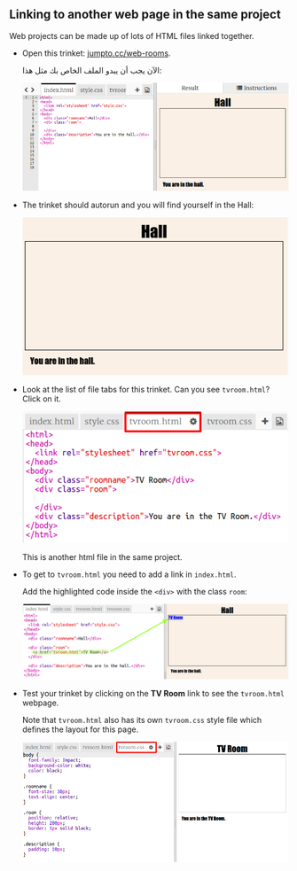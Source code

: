 ## Linking to another web page in the same project

Web projects can be made up of lots of HTML files linked together.

+ Open this trinket: <a href="https://trinket.io/html/f1486ddb24" target="_blank">jumpto.cc/web-rooms</a>.
    
    الآن يجب أن يبدو الملف الخاص بك مثل هذا:
    
    ![لقطة الشاشة](images/rooms-starter.png)

+ The trinket should autorun and you will find yourself in the Hall:
    
    ![لقطة الشاشة](images/rooms-hall-start.png)

+ Look at the list of file tabs for this trinket. Can you see `tvroom.html`? Click on it.
    
    ![لقطة الشاشة](images/rooms-tvroom-html.png)
    
    This is another html file in the same project.

+ To get to `tvroom.html` you need to add a link in `index.html`.
    
    Add the highlighted code inside the `<div>` with the class `room`:
    
    ![لقطة الشاشة](images/rooms-link-tvroom.png)

+ Test your trinket by clicking on the **TV Room** link to see the `tvroom.html` webpage.
    
    Note that `tvroom.html` also has its own `tvroom.css` style file which defines the layout for this page.
    
    ![لقطة الشاشة](images/rooms-tvroom-unstyled.png)